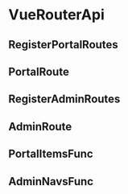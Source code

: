 
# VueRouterApi

## RegisterPortalRoutes

## PortalRoute

## RegisterAdminRoutes

## AdminRoute

## PortalItemsFunc

## AdminNavsFunc
